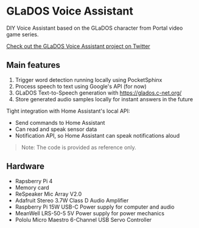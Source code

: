 # GLaDOS Voice Assistant
DIY Voice Assistant based on the GLaDOS character from Portal video game series.

[Check out the GLaDOS Voice Assistant project on Twitter](https://twitter.com/search?q=(%23glados)%20(from%3Anerdaxic)&src=typed_query)

## Main features
1. Trigger word detection running locally using PocketSphinx
2. Process speech to text using Google's API (for now)
3. GLaDOS Text-to-Speech generation with https://glados.c-net.org/
4. Store generated audio samples locally for instant answers in the future

Tight integration with Home Assistant's local API:
* Send commands to Home Assistant
* Can read and speak sensor data
* Notification API, so Home Assistant can speak notifications aloud

> Note: The code is provided as reference only.

## Hardware
* Rapsberry Pi 4
* Memory card
* ReSpeaker Mic Array V2.0
* Adafruit Stereo 3.7W Class D Audio Amplifier
* Raspberry Pi 15W USB-C Power supply for computer and audio
* MeanWell LRS-50-5 5V Power supply for power mechanics
* Pololu Micro Maestro 6-Channel USB Servo Controller

